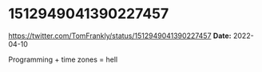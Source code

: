 # 1512949041390227457
https://twitter.com/TomFrankly/status/1512949041390227457
**Date:** 2022-04-10

Programming + time zones = hell
